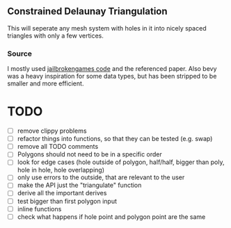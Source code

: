 ## Constrained Delaunay Triangulation
This will seperate any mesh system with holes in it into nicely spaced triangles with only a few vertices.

### Source
I mostly used [jailbrokengames code](https://github.com/QThund/ConstrainedDelaunayTriangulation/tree/main) and the referenced paper. 
Also bevy was a heavy inspiration for some data types, but has been stripped to be smaller and more efficient.

# TODO
- [ ] remove clippy problems
- [ ] refactor things into functions, so that they can be tested (e.g. swap)
- [ ] remove all TODO comments
- [ ] Polygons should not need to be in a specific order
- [ ] look for edge cases (hole outside of polygon, half/half, bigger than poly, hole in hole, hole overlapping)
- [ ] only use errors to the outside, that are relevant to the user
- [ ] make the API just the "triangulate" function
- [ ] derive all the important derives
- [ ] test bigger than first polygon input
- [ ] inline functions
- [ ] check what happens if hole point and polygon point are the same